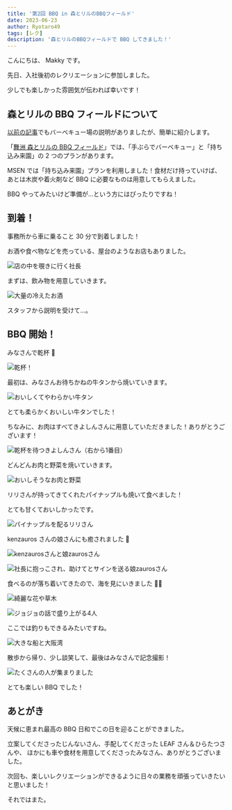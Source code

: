 ```yaml
---
title: '第2回 BBQ in 森とリルのBBQフィールド'
date: 2023-06-23
author: Ryotaro49
tags: [レク]
description: '森とリルのBBQフィールドで BBQ してきました！'
---
```


こんにちは、 Makky です。

先日、入社後初のレクリエーションに参加しました。

少しでも楽しかった雰囲気が伝われば幸いです！

## 森とリルの BBQ フィールドについて

[以前の記事](https://mseeeen.msen.jp/2022-bbq-in-maishima/)でもバーベキュー場の説明がありましたが、簡単に紹介します。

「[舞洲 森とリルの BBQ フィールド](https://www.lodge-maishima.com/bbq/)」では、「手ぶらでバーベキュー」と「持ち込み来園」の 2 つのプランがあります。

MSEN では「持ち込み来園」プランを利用しました！食材だけ持っていけば、あとは木炭や着火剤など BBQ に必要なものは用意してもらえました。

BBQ やってみたいけど準備が...という方にはぴったりですね！

## 到着！

事務所から車に乗ること 30 分で到着しました！

お酒や食べ物などを売っている、屋台のようなお店もありました。

![店の中を覗きに行く社長](images/001.jpg '店の中を覗きに行く社長')

まずは、飲み物を用意していきます。

![大量の冷えたお酒](images/002.jpg '大量の冷えたお酒')

スタッフから説明を受けて...。

## BBQ 開始！

みなさんで乾杯 🍻

![乾杯！](images/003.jpg '乾杯！')

最初は、みなさんお待ちかねの牛タンから焼いていきます。

![おいしくてやわらかい牛タン](images/004.jpg 'おいしくてやわらかい牛タン')

とても柔らかくおいしい牛タンでした！

ちなみに、お肉はすべてきよしんさんに用意していただきました！ありがとうございます！

![乾杯を待つきよしんさん（右から1番目）](images/005.jpg '乾杯を待つきよしんさん（右から1番目）')

どんどんお肉と野菜を焼いていきます。

![おいしそうなお肉と野菜](images/006.jpg 'お肉と野菜')

リリさんが持ってきてくれたパイナップルも焼いて食べました！

とても甘くておいしかったです。

![パイナップルを配るリリさん](images/007.jpg 'パイナップルを配るリリさん')

kenzauros さんの娘さんにも癒されました 👼

![kenzaurosさんと娘zaurosさん](images/008.jpg 'kenzaurosさんと娘zaurosさん')

![社長に抱っこされ、助けてとサインを送る娘zaurosさん](images/009.jpg '社長に抱っこされ、助けてとサインを送る娘zaurosさん')

食べるのが落ち着いてきたので、海を見にいきました 🚶‍♂️

![綺麗な花や草木](images/010.jpg '綺麗な花や草木')

![ジョジョの話で盛り上がる4人](images/011.jpg 'ジョジョの話で盛り上がる4人')

ここでは釣りもできるみたいですね。

![大きな船と大阪湾](images/012.jpg '大きな船と大阪湾')

散歩から帰り、少し談笑して、最後はみなさんで記念撮影！

![たくさんの人が集まりました](images/013.jpg 'たくさんの人が集まりました')

とても楽しい BBQ でした！

## あとがき

天候に恵まれ最高の BBQ 日和でこの日を迎ることができました。

立案してくださったじんないさん、手配してくださった LEAF さん＆ひらたつさんや、
ほかにも車や食材を用意してくださったみなさん、ありがとうございました。

次回も、楽しいレクリエーションができるように日々の業務を頑張っていきたいと思いました！

それではまた。
